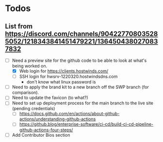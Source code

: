 # Todos

## List from https://discord.com/channels/904227708035285052/1218343841451479221/1364504380270837832
- [ ] Need a preview site for the github code to be able to look at what's being worked on.
    - [x] Web login for https://clients.hostwinds.com/
    - [ ] SSH login for hwsrv-1220320.hostwindsdns.com
        - don't know what linux password is

- [ ] Need to apply the brand kit to a new branch off the SWP branch (for comparison).
- [ ] Need to update the favicon (to what?)
- [ ] Need to set up deployment process for the main branch to the live site (pending credentials)
    - [ ] https://docs.github.com/en/actions/about-github-actions/understanding-github-actions
    - [ ] https://github.blog/enterprise-software/ci-cd/build-ci-cd-pipeline-github-actions-four-steps/
- [ ] Add Contributor Bios section